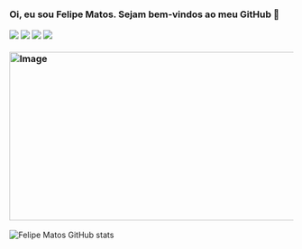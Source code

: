 ### Oi, eu sou Felipe Matos. Sejam bem-vindos ao meu GitHub 👋 

<div style="display: inline_block">
 
 <img align="center" src="https://img.shields.io/badge/HTML5-E34F26?style=for-the-badge&logo=html5&logoColor=white"/>
 
 <img align="center" src="https://img.shields.io/badge/PHP-777BB4?style=for-the-badge&logo=php&logoColor=white"/>

 <img align="center" src="https://img.shields.io/badge/JavaScript-323330?style=for-the-badge&logo=javascript&logoColor=F7DF1E"/>
 
 <img align="center" src="https://img.shields.io/badge/MySQL-00000F?style=for-the-badge&logo=mysql&logoColor=white"/>
  
</div>

### <img height="300" width="730" src="https://camo.githubusercontent.com/3bf07f6e5d6353032e1f30627a228bb569d0ee11eae44a776896d5f46f8fe1f7/68747470733a2f2f676f676f70726f672e6769746875622e696f2f73757065722d6d6172696f2d6d6573736167652f766964656f2e676966" alt="Image" data-canonical-src="https://gogoprog.github.io/super-mario-message/video.gif" style="max-width: 100%;"/>


![Felipe Matos GitHub stats](https://github-readme-stats.vercel.app/api?username=FMTSL&show_icons=true&theme=dark)




 
   


